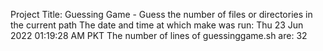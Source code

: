 Project Title: Guessing Game - Guess the number of files or directories in the current path
The date and time at which make was run: Thu 23 Jun 2022 01:19:28 AM PKT
The number of lines of guessinggame.sh are: 32
